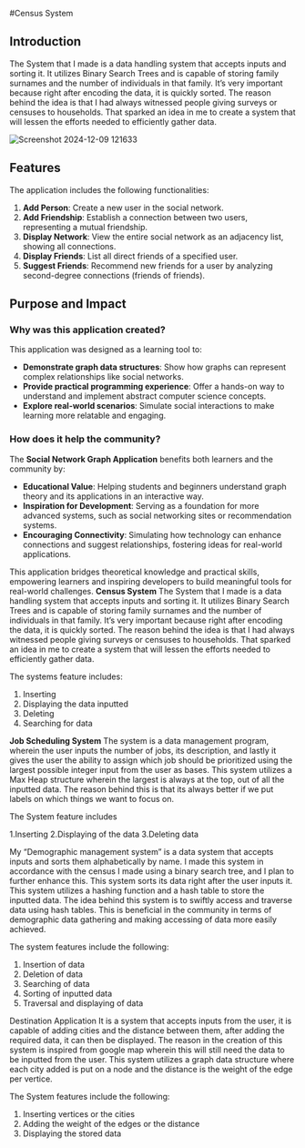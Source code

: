 #Census System

## Introduction
The System that I made is a data handling system that accepts inputs and sorting it.
It utilizes Binary Search Trees and is capable of storing family surnames and the number of individuals in that family. 
It’s very important because right after encoding the data, it is quickly sorted. 
The reason behind the idea is that I had always witnessed people giving surveys or censuses to households. 
That sparked an idea in me to create a system that will lessen the efforts needed to efficiently gather data.

![Screenshot 2024-12-09 121633](https://github.com/user-attachments/assets/8db00dc8-ef44-4ea8-b8c4-8ee341c0f80b)


## Features
The application includes the following functionalities:
1. **Add Person**: Create a new user in the social network.
2. **Add Friendship**: Establish a connection between two users, representing a mutual friendship.
3. **Display Network**: View the entire social network as an adjacency list, showing all connections.
4. **Display Friends**: List all direct friends of a specified user.
5. **Suggest Friends**: Recommend new friends for a user by analyzing second-degree connections (friends of friends).

## Purpose and Impact
### Why was this application created?
This application was designed as a learning tool to:
- **Demonstrate graph data structures**: Show how graphs can represent complex relationships like social networks.
- **Provide practical programming experience**: Offer a hands-on way to understand and implement abstract computer science concepts.
- **Explore real-world scenarios**: Simulate social interactions to make learning more relatable and engaging.

### How does it help the community?
The **Social Network Graph Application** benefits both learners and the community by:
- **Educational Value**: Helping students and beginners understand graph theory and its applications in an interactive way.
- **Inspiration for Development**: Serving as a foundation for more advanced systems, such as social networking sites or recommendation systems.
- **Encouraging Connectivity**: Simulating how technology can enhance connections and suggest relationships, fostering ideas for real-world applications.

This application bridges theoretical knowledge and practical skills, empowering learners and inspiring developers to build meaningful tools for real-world challenges.
**Census System**
The System that I made is a data handling system that accepts inputs and sorting it.
It utilizes Binary Search Trees and is capable of storing family surnames and the number of individuals in that family. 
It’s very important because right after encoding the data, it is quickly sorted. 
The reason behind the idea is that I had always witnessed people giving surveys or censuses to households. 
That sparked an idea in me to create a system that will lessen the efforts needed to efficiently gather data.

The systems feature includes:
1. Inserting
2. Displaying the data inputted
3. Deleting
4. Searching for data

**Job Scheduling System**
The system is a data management program, wherein the user inputs the number of jobs, its description, and lastly it gives the user the ability to assign which job should be prioritized using the largest possible integer input from the user as bases. This system utilizes a Max Heap structure wherein the largest is always at the top, out of all the inputted data.
The reason behind this is that its  always better if we put labels on which things we want to focus on.

The System feature includes 

1.Inserting
2.Displaying of the data
3.Deleting data

My “Demographic management system” is a data system that accepts inputs and sorts them alphabetically by name. I made this system in accordance with the census I made using a binary search tree, and I plan to further enhance this. This system sorts its data right after the user inputs it. This system utilizes a hashing function and a hash table to store the inputted data. The idea behind this system is to swiftly access and traverse data using hash tables. This is beneficial in the community in terms of demographic data gathering and making accessing of data more easily achieved.

 The system features include the following:
 
 1. Insertion of data
 2. Deletion of data
 3. Searching of data
 4. Sorting of inputted data
 5. Traversal and displaying of data
  
Destination Application
It is a system that accepts inputs from the user, it is capable of adding cities and the distance between them, after adding the required data, it can then be displayed. The reason in the creation of this system is inspired from google map wherein this will still need the data to be inputted from the user. This system utilizes a graph data structure where each city added is put on a node and the distance is the weight of the edge per vertice.

The System features include the following:

1. Inserting vertices or the cities
2. Adding the weight of the edges or the distance
3. Displaying the stored data
